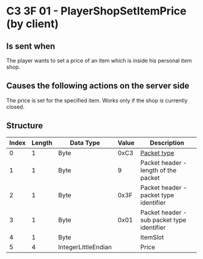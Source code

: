 # C3 3F 01 - PlayerShopSetItemPrice (by client)

## Is sent when

The player wants to set a price of an item which is inside his personal item shop.

## Causes the following actions on the server side

The price is set for the specified item. Works only if the shop is currently closed.

## Structure

| Index | Length | Data Type | Value | Description |
|-------|--------|-----------|-------|-------------|
| 0 | 1 |   Byte   | 0xC3  | [Packet type](PacketTypes.md) |
| 1 | 1 |    Byte   |   9   | Packet header - length of the packet |
| 2 | 1 |    Byte   | 0x3F  | Packet header - packet type identifier |
| 3 | 1 |    Byte   | 0x01  | Packet header - sub packet type identifier |
| 4 | 1 | Byte |  | ItemSlot |
| 5 | 4 | IntegerLittleEndian |  | Price |